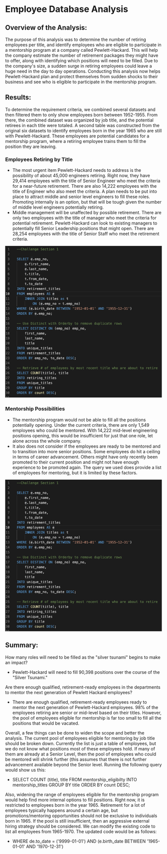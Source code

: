 # Employee Database Analysis

## Overview of the Analysis:
The purpose of this analysis was to determine the number of retiring employees per title, and identify employees who are eligible to participate in a mentorship program at a company called Pewlett-Hackard. This will help the company estimate the number of retirement packages they might have to offer, along with identifying which positions will need to be filled. Due to the company's size, a sudden surge in retiring employees could leave a huge need in the day to day operations. Conducting this analysis now helps Pewlett-Hackard plan and protect themselves from sudden shocks to their business and see who is eligible to participate in the mentorship program.

## Results: 
To determine the requirement criteria, we combined several datasets and then filtered them to only show employees born between 1952-1955. From there, the combined dataset was organized by job title, and the potential retirees in each title were totaled. A second table was constructed from the original six datasets to identify employees born in the year 1965 who are still with Pewlett-Hackard. These employees are potential candidates for a mentorship program, where a retiring employee trains them to fill the position they are leaving.

### Employees Retiring by Title 
- The most urgent item Pewlett-Hackard needs to address is the possibility of about 45,000 engineers retiring. Right now, they have 29,414 employees with the title of Senior Engineer who meet the criteria for a near-future retirement. There are also 14,222 employees with the title of Engineer who also meet the criteria. A plan needs to be put into place to attract middle and senior level engineers to fill these roles. Promoting internally is an option, but that will be tough given the number of middle level engineers potentially retiring.
- Middle management will be unaffected by possible retirement. There are only two employees with the title of manager who meet the criteria for potential retirement. Pewlett-Hackard can look to existing managers to potentially fill Senior Leadership positions that might open. There are 28,254 employees with the title of Senior Staff who meet the retirement criteria.

![alt text](https://github.com/lyozamp/Pewlett-Hackard-Analysis/blob/main/retiringbytitle.png) 

### Mentorship Possibilities
- The mentorship program would not be able to fill all the positions potentially opening. Under the current criteria, there are only 1,549 employees who could be mentored. With 14,222 mid-level engineering positions opening, this would be insufficient for just that one role, let alone across the whole company.
- It also does not consider if the employees are ready to be mentored and to transition into more senior positions. Some employees do hit a ceiling in terms of career advancement. Others might have only recently been promoted to their current position and might not have enough experience to be promoted again. The query we used does provide a list of employees for mentoring, but it is limited by these factors.

![alt text](https://github.com/lyozamp/Pewlett-Hackard-Analysis/blob/main/retiringbytitle.png)

## Summary: 

How many roles will need to be filled as the "silver tsunami" begins to make an impact?
- Pewlett-Hackard will need to fill 90,398 positions over the course of the "Silver Tsunami."

Are there enough qualified, retirement-ready employees in the departments to mentor the next generation of Pewlett Hackard employees?
- There are enough qualified, retirement-ready employees ready to mentor the next generation of Pewlett-Hackard employees. 98% of the employees retiring are senior or mid-level based on their titles. However, the pool of employees eligible for mentorship is far too small to fill all the positions that would be vacated.

Overall, a few things can be done to widen the scope and better the analysis. The current pool of employees eligible for mentoring by job title should be broken down. Currently the list is just a table of employees, but we do not know what positions most of these employees hold. If many of them are already at a Senior Level, then the pool of employees who could be mentored will shrink further (this assumes that there is not further advancement available beyond the Senior level. Running the following query would show us this: 
- SELECT COUNT (title), title FROM mentorship_eligibilty INTO mentorship_titles GROUP BY title ORDER BY count DESC; 

Also, widening the range of employees eligible for the mentorship program would help find more internal options to fill positions. Right now, it is restricted to employees born in the year 1965. Retirement for a lot of employees typically happens around a certain age, but promotions/mentoring opportunities should not be exclusive to individuals born in 1965. If the pool is still insufficient, then an aggressive external hiring strategy should be considered. We can modify the existing code to list all employees from 1965-1970. The updated code would be as follows: 
- WHERE de.to_date = ('9999-01-01') AND (e.birth_date BETWEEN '1965-01-01' AND '1970-12-31')
